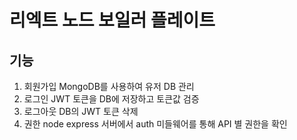 # 리엑트 노드 보일러 플레이트

## 기능

1. 회원가입
   MongoDB를 사용하여 유저 DB 관리
2. 로그인
   JWT 토큰을 DB에 저장하고 토큰값 검증
3. 로그아웃
   DB의 JWT 토큰 삭제
4. 권한
   node express 서버에서 auth 미들웨어를 통해 API 별 권한을 확인
